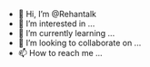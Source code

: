 - 👋 Hi, I’m @Rehantalk
- 👀 I’m interested in ...
- 🌱 I’m currently learning ...
- 💞️ I’m looking to collaborate on ...
- 📫 How to reach me ...

<!---
Rehantalk/Rehantalk is a ✨ special ✨ repository because its `README.md` (this file) appears on your GitHub profile.
You can click the Preview link to take a look at your changes.
--->
